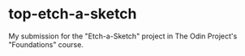 # top-etch-a-sketch
My submission for the "Etch-a-Sketch" project in The Odin Project's "Foundations" course.
